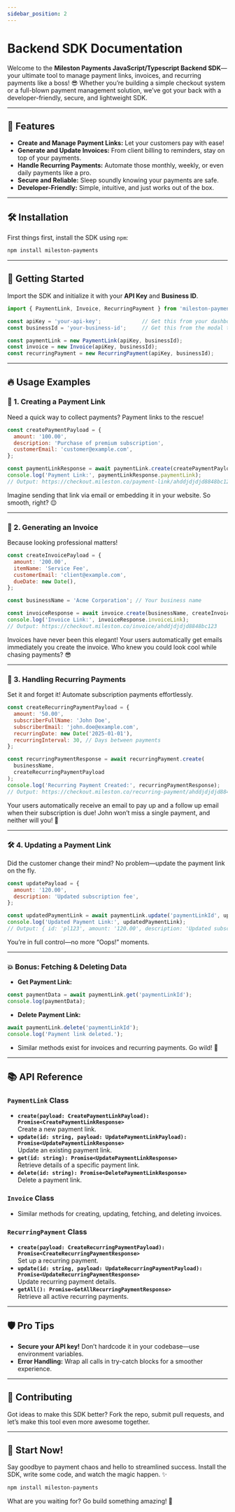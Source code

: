 ```yaml
---
sidebar_position: 2
---
```


# Backend SDK Documentation  

Welcome to the **Mileston Payments JavaScript/Typescript Backend SDK**—your ultimate tool to manage payment links, invoices, and recurring payments like a boss! 😎 Whether you’re building a simple checkout system or a full-blown payment management solution, we’ve got your back with a developer-friendly, secure, and lightweight SDK.  

---

## 🚀 Features  
- **Create and Manage Payment Links:** Let your customers pay with ease!  
- **Generate and Update Invoices:** From client billing to reminders, stay on top of your payments.  
- **Handle Recurring Payments:** Automate those monthly, weekly, or even daily payments like a pro.  
- **Secure and Reliable:** Sleep soundly knowing your payments are safe.  
- **Developer-Friendly:** Simple, intuitive, and just works out of the box.  

---

## 🛠️ Installation  
First things first, install the SDK using `npm`:  

```bash
npm install mileston-payments
```

---

## 🏁 Getting Started  

Import the SDK and initialize it with your **API Key** and **Business ID**.  

```javascript
import { PaymentLink, Invoice, RecurringPayment } from 'mileston-payments';

const apiKey = 'your-api-key';             // Get this from your dashboard
const businessId = 'your-business-id';     // Get this from the modal that pops when you click your profile

const paymentLink = new PaymentLink(apiKey, businessId);
const invoice = new Invoice(apiKey, businessId);
const recurringPayment = new RecurringPayment(apiKey, businessId);
```

---

## 🔥 Usage Examples  

### 🧾 1. **Creating a Payment Link**  
Need a quick way to collect payments? Payment links to the rescue!  

```javascript
const createPaymentPayload = {
  amount: '100.00',
  description: 'Purchase of premium subscription',
  customerEmail: 'customer@example.com',
};

const paymentLinkResponse = await paymentLink.create(createPaymentPayload);
console.log('Payment Link:', paymentLinkResponse.paymentLink);
// Output: https://checkout.mileston.co/payment-link/ahddjdjdjd8848bc123
```  
Imagine sending that link via email or embedding it in your website. So smooth, right? 😌  

---

### 📜 2. **Generating an Invoice**  
Because looking professional matters!  

```javascript
const createInvoicePayload = {
  amount: '200.00',
  itemName: 'Service Fee',
  customerEmail: 'client@example.com',
  dueDate: new Date(),
};

const businessName = 'Acme Corporation'; // Your business name

const invoiceResponse = await invoice.create(businessName, createInvoicePayload);
console.log('Invoice Link:', invoiceResponse.invoiceLink);
// Output: https://checkout.mileston.co/invoice/ahddjdjdjd8848bc123
```  
Invoices have never been this elegant! Your users automatically get emails immediately you create the invoice. Who knew you could look cool while chasing payments? 😎  

---

### 🔄 3. **Handling Recurring Payments**  
Set it and forget it! Automate subscription payments effortlessly.  

```javascript
const createRecurringPaymentPayload = {
  amount: '50.00',
  subscriberFullName: 'John Doe',
  subscriberEmail: 'john.doe@example.com',
  recurringDate: new Date('2025-01-01'),
  recurringInterval: 30, // Days between payments
};

const recurringPaymentResponse = await recurringPayment.create(
  businessName,
  createRecurringPaymentPayload
);
console.log('Recurring Payment Created:', recurringPaymentResponse);
// Output: https://checkout.mileston.co/recurring-payment/ahddjdjdjd8848bc123
```  
Your users automatically receive an email to pay up and a follow up email when their subscription is due! John won’t miss a single payment, and neither will you! 💸  

---

### 🛠️ 4. **Updating a Payment Link**  
Did the customer change their mind? No problem—update the payment link on the fly.  

```javascript
const updatePayload = {
  amount: '120.00',
  description: 'Updated subscription fee',
};

const updatedPaymentLink = await paymentLink.update('paymentLinkId', updatePayload);
console.log('Updated Payment Link:', updatedPaymentLink);
// Output: { id: 'pl123', amount: '120.00', description: 'Updated subscription fee' }
```  
You’re in full control—no more “Oops!” moments.  

---

### 💥 Bonus: Fetching & Deleting Data  

- **Get Payment Link:**  

```javascript
const paymentData = await paymentLink.get('paymentLinkId');
console.log(paymentData);
```  

- **Delete Payment Link:**  

```javascript
await paymentLink.delete('paymentLinkId');
console.log('Payment link deleted.');
```  

- Similar methods exist for invoices and recurring payments. Go wild! 🎉  

---

## 📚 API Reference  

### **`PaymentLink` Class**  
- **`create(payload: CreatePaymentLinkPayload): Promise<CreatePaymentLinkResponse>`**  
  Create a new payment link.  
- **`update(id: string, payload: UpdatePaymentLinkPayload): Promise<UpdatePaymentLinkResponse>`**  
  Update an existing payment link.  
- **`get(id: string): Promise<UpdatePaymentLinkResponse>`**  
  Retrieve details of a specific payment link.  
- **`delete(id: string): Promise<DeletePaymentLinkResponse>`**  
  Delete a payment link.  

### **`Invoice` Class**  
- Similar methods for creating, updating, fetching, and deleting invoices.  

### **`RecurringPayment` Class**  
- **`create(payload: CreateRecurringPaymentPayload): Promise<CreateRecurringPaymentResponse>`**  
  Set up a recurring payment.  
- **`update(id: string, payload: UpdateRecurringPaymentPayload): Promise<UpdateRecurringPaymentResponse>`**  
  Update recurring payment details.  
- **`getAll(): Promise<GetAllRecurringPaymentResponse>`**  
  Retrieve all active recurring payments.  

---

## 🛡️ Pro Tips  
- **Secure your API key!** Don’t hardcode it in your codebase—use environment variables.  
- **Error Handling:** Wrap all calls in try-catch blocks for a smoother experience.  

---

## 🤝 Contributing  
Got ideas to make this SDK better? Fork the repo, submit pull requests, and let’s make this tool even more awesome together.  

---

## 🎉 Start Now!  
Say goodbye to payment chaos and hello to streamlined success. Install the SDK, write some code, and watch the magic happen. ✨  

```bash
npm install mileston-payments
```  
What are you waiting for? Go build something amazing! 🚀
